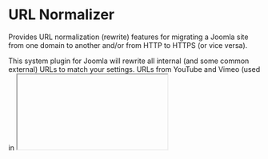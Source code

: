 # URL Normalizer

Provides URL normalization (rewrite) features for migrating a Joomla site from one domain to another and/or from HTTP to HTTPS (or vice versa).

This system plugin for Joomla will rewrite all internal (and some common external) URLs to match your settings. URLs from YouTube and Vimeo (used in <iframe> embeds) will be re-written to use HTTPS.

It also features:
- flexible client-side caching header setup (with component exclusions)
- rewrite the HTML markup (output) by using the PHP Tidy library, adapted for HTML5


## COMPATIBILITY
The plugin works with PHP5 and PHP7.

It is fully compatible with Joomla versions 1.5, 2.5 & 3.x.


## LICENSE
The plugin is distributed under the [GNU/GPL license](https://www.gnu.org/licenses/gpl.html).
